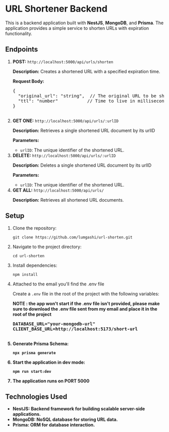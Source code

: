 <body>
  <h1>URL Shortener Backend</h1>

  <p>This is a backend application built with <strong>NestJS</strong>, <strong>MongoDB</strong>, and <strong>Prisma</strong>. The application provides a simple service to shorten URLs with expiration functionality.</p>

  <h2>Endpoints</h2>
  <ol>
    <li>
      <strong>POST:</strong> <code>http://localhost:5000/api/urls/shorten</code>
      <p><strong>Description:</strong> Creates a shortened URL with a specified expiration time.</p>
      <p><strong>Request Body:</strong></p>
      <pre>
{
  "original_url": "string",  // The original URL to be shortened
  "ttl": "number"           // Time to live in milliseconds
}
      </pre>
    </li>
    <li>
      <strong>GET ONE:</strong> <code>http://localhost:5000/api/urls/:urlID</code>
      <p><strong>Description:</strong> Retrieves a single shortened URL document by its urlID</p>
      <p><strong>Parameters:</strong></p>
      <ul>
        <li><code>urlID</code>: The unique identifier of the shortened URL.</li>
      </ul>
    </li>
    <li>
      <strong>DELETE:</strong> <code>http://localhost:5000/api/urls/:urlID</code>
      <p><strong>Description:</strong> Deletes a single shortened URL document by its urlID</p>
      <p><strong>Parameters:</strong></p>
      <ul>
        <li><code>urlID</code>: The unique identifier of the shortened URL.</li>
      </ul>
    </li>
    <li>
      <strong>GET ALL:</strong> <code>http://localhost:5000/api/urls/</code>
      <p><strong>Description:</strong> Retrieves all shortened URL documents.</p>
    </li>
  </ol>

  <h2>Setup</h2>
  <ol>
    <li>
      Clone the repository:
      <pre><code>git clone https://github.com/lumgashi/url-shorten.git</code></pre>
    </li>
    <li>
      Navigate to the project directory:
      <pre><code>cd url-shorten</code></pre>
    </li>
    <li>
      Install dependencies:
      <pre><code>npm install</code></pre>
    </li>
    <li>
      <p>Attached to the email you'll find the .env file</p>
      Create a <code>.env</code> file in the root of the project with the following variables:
      <p><b>NOTE : the app won't start if the .env file isn't provided, please make sure to download the .env file sent from my email and place it in the root of the project</p>
      <pre>
DATABASE_URL="your-mongodb-url"
CLIENT_BASE_URL=http://localhost:5173/short-url
      </pre>
    </li>
    <li>
      Generate Prisma Schema:
      <pre><code>npx prisma generate</code></pre>
    </li>
    <li>
      Start the application in dev mode:
      <pre><code>npm run start:dev</code></pre>
    </li>
        <li>
          The application runs on PORT <b>5000
        </li>
  </ol>

  <h2>Technologies Used</h2>
  <ul>
    <li><strong>NestJS:</strong> Backend framework for building scalable server-side applications.</li>
    <li><strong>MongoDB:</strong> NoSQL database for storing URL data.</li>
    <li><strong>Prisma:</strong> ORM for database interaction.</li>
  </ul>
</body>
</html>
